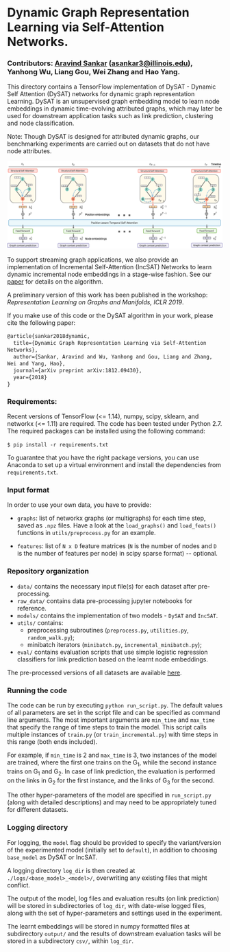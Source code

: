 # Dynamic Graph Representation Learning via Self-Attention Networks.

### Contributors: [Aravind Sankar](http://asankar3.web.engr.illinois.edu/) (asankar3@illinois.edu), Yanhong Wu, Liang Gou, Wei Zhang and Hao Yang.


This directory contains a TensorFlow implementation of DySAT - Dynamic Self Attention (DySAT) networks for 
dynamic graph representation Learning. DySAT is an unsupervised graph embedding 
model to learn node embeddings in dynamic time-evolving attributed graphs, which may later be used for downstream 
application tasks such as link prediction, clustering and node classification.

Note: Though DySAT is designed for attributed dynamic graphs, our benchmarking experiments are carried 
out on datasets that do not have node attributes.
 

![DySAT: Dynamic Self-Attention Network](arch.png)


To support streaming graph applications, we also provide an implementation of Incremental 
Self-Attention (IncSAT) Networks to learn dynamic incremental node embeddings in a stage-wise fashion. 
See our [paper](https://arxiv.org/pdf/1812.09430.pdf) for details on the algorithm.


A preliminary version of this work has been published in the workshop: <i>Representation Learning on 
Graphs and Manifolds, ICLR 2019</i>.

If you make use of this code or the DySAT algorithm in your work, please cite the following paper:

```angular2
@article{sankar2018dynamic,
  title={Dynamic Graph Representation Learning via Self-Attention Networks},
  author={Sankar, Aravind and Wu, Yanhong and Gou, Liang and Zhang, Wei and Yang, Hao},
  journal={arXiv preprint arXiv:1812.09430},
  year={2018}
}

```


### Requirements:

Recent versions of TensorFlow (<= 1.14), numpy, scipy, sklearn, and networkx (<= 1.11) are required.
The code has been tested under Python 2.7. The required packages can be installed using the following
command:

``$ pip install -r requirements.txt``

To guarantee that you have the right package versions, you can use Anaconda to set up a virtual environment and install the dependencies from ``requirements.txt``.


### Input format

In order to use your own data, you have to provide:

- ``graphs``: list of networkx graphs (or multigraphs) for each time step, saved as `.npz` files. Have a look at the ``load_graphs()`` and ``load_feats()``  functions in ``utils/preprocess.py`` for an example.

- ``features``: list of ``N x D`` feature matrices (``N`` is the number of nodes and ``D`` is the number of features per node) in scipy sparse format) -- optional.

### Repository organization
- ``data/`` contains the necessary input file(s) for each dataset after pre-processing.
- ``raw_data/`` contains data pre-processing jupyter notebooks for reference.
- ``models/`` contains the implementation of two models - ``DySAT`` and ``IncSAT``.
- ``utils/`` contains:
    - preprocessing subroutines (``preprocess.py``, ``utilities.py``, ``random_walk.py``);
    - minibatch iterators (``minibatch.py``, ``incremental_minibatch.py``);
- ``eval/`` contains evaluation scripts that use simple logistic regression classifiers for link prediction based on the learnt node embeddings.

The pre-processed versions of all datasets are available [here](https://drive.google.com/open?id=1TAWipN2y6uYf5BRtlKp-NY2BT3znH1YB).

### Running the code
The code can be run by executing ``python run_script.py``. The default values of all parameters are set in the script file and can be specified as command line arguments. The most important arguments are ``min_time`` and ``max_time`` that specify the range of time steps to train the model.
This script calls multiple instances of ``train.py`` (or ``train_incremental.py``) with time steps in this range (both
 ends 
included).

For example, if ``min_time`` is 2 and ``max_time`` is 3, two instances of the model are trained, where the first one trains on the G<sub>1</sub>, while the second instance trains on G<sub>1</sub> and G<sub>2</sub>. In case of link prediction, the evaluation is performed on the links in G<sub>2</sub> for the first instance, and the links of G<sub>3</sub> for the second.

The other hyper-parameters of the model are specified in ``run_script.py`` (along with detailed descriptions) and may need to be appropriately tuned for different datasets.

### Logging directory

For logging, the ``model`` flag should be provided to specify the variant/version of the experimented model 
(initially set to ``default``), in addition to choosing ``base_model`` as DySAT or IncSAT.

A logging directory ``log_dir`` is then created at ``./logs/<base_model>_<model>/``, overwriting any existing files that might conflict.

The output of the model, log files and evaluation results (on link prediction) will be stored in subdirectories of ``log_dir``, with date-wise logged files, along with the set of hyper-parameters and settings used in the experiment.

The learnt embeddings will be stored in numpy formatted files at subdirectory ``output/`` and the results of downstream evaluation tasks will be stored in a subdirectory ``csv/``, within ``log_dir``.
